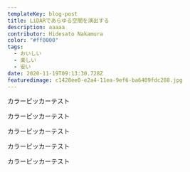 ```yaml
---
templateKey: blog-post
title: LiDARであらゆる空間を演出する
description: aaaaa
contributor: Hidesato Nakamura
color: "#ff0000"
tags:
  - おいしい
  - 楽しい
  - 安い
date: 2020-11-19T09:13:30.728Z
featuredimage: c1428ee0-e2a4-11ea-9ef6-ba6409fdc288.jpg
---
```


カラーピッカーテスト

カラーピッカーテスト

カラーピッカーテスト

カラーピッカーテスト

カラーピッカーテスト
